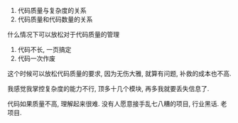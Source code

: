 1. 代码质量与复杂度的关系
2. 代码质量和代码数量的关系

什么情况下可以放松对于代码质量的管理
1. 代码不长, 一页搞定
2. 代码一次作废

这个时候可以放松代码质量的要求, 因为无伤大雅, 就算有问题, 补救的成本也不高.

我感觉我掌控复杂度的能力不行, 顶多十几个模块, 再多我就要丢失信息了.

代码如果质量不高, 理解起来很难. 没有人愿意接手乱七八糟的项目, 行业黑话. 老项目.
